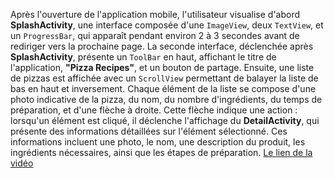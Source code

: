 Après l'ouverture de l'application mobile, l'utilisateur visualise d'abord **SplashActivity**, une interface composée d'une `ImageView`, deux `TextView`, et un `ProgressBar`, qui apparaît pendant environ 2 à 3 secondes avant de rediriger vers la prochaine page. La seconde interface, déclenchée après **SplashActivity**, présente un `ToolBar` en haut, affichant le titre de l'application, **"Pizza Recipes"**, et un bouton de partage. Ensuite, une liste de pizzas est affichée avec un `ScrollView` permettant de balayer la liste de bas en haut et inversement. Chaque élément de la liste se compose d'une photo indicative de la pizza, du nom, du nombre d'ingrédients, du temps de préparation, et d'une flèche à droite. Cette flèche indique une action : lorsqu'un élément est cliqué, il déclenche l'affichage du **DetailActivity**, qui présente des informations détaillées sur l'élément sélectionné. Ces informations incluent une photo, le nom, une description du produit, les ingrédients nécessaires, ainsi que les étapes de préparation.
[Le lien de la vidéo](https://github.com/user-attachments/assets/60600710-0c4d-4ecc-bf12-6529412fdbda)
